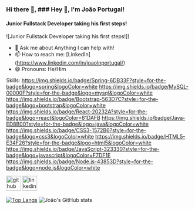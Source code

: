 ### Hi there 👋, ### Hey 👋, I'm João Portugal! ###
#### Junior Fullstack Developer taking his first steps!
![Junior Fullstack Developer taking his first steps!])

- 💬 Ask me about Anything I can help with!
- 📫 How to reach me: [LinkedIn] (https://www.linkedin.com/in/joaolnportugal/)
- 😄 Pronouns: He/Him


Skills: 
	https://img.shields.io/badge/Spring-6DB33F?style=for-the-badge&logo=spring&logoColor=white
  https://img.shields.io/badge/MySQL-00000F?style=for-the-badge&logo=mysql&logoColor=white
  https://img.shields.io/badge/Bootstrap-563D7C?style=for-the-badge&logo=bootstrap&logoColor=white
  https://img.shields.io/badge/React-20232A?style=for-the-badge&logo=react&logoColor=61DAFB
  https://img.shields.io/badge/Java-ED8B00?style=for-the-badge&logo=java&logoColor=white
  https://img.shields.io/badge/CSS3-1572B6?style=for-the-badge&logo=css3&logoColor=white
  https://img.shields.io/badge/HTML5-E34F26?style=for-the-badge&logo=html5&logoColor=white
  https://img.shields.io/badge/JavaScript-323330?style=for-the-badge&logo=javascript&logoColor=F7DF1E
  https://img.shields.io/badge/Node.js-43853D?style=for-the-badge&logo=node.js&logoColor=white




[<img src='https://cdn.jsdelivr.net/npm/simple-icons@3.0.1/icons/github.svg' alt='github' height='40'>](https://github.com/joaolnportugal)  [<img src='https://cdn.jsdelivr.net/npm/simple-icons@3.0.1/icons/linkedin.svg' alt='linkedin' height='40'>](https://www.linkedin.com/in/joaolnportugal/)  



[![Top Langs](https://github-readme-stats.vercel.app/api/top-langs/?username=joaolnportugal&layout=compact)](https://github.com/joaolnportugal/github-readme-stats)
![João's GitHub stats](https://github-readme-stats.vercel.app/api?username=joaolnportugal&show_icons=true&theme=dark)




